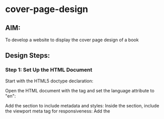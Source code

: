 # cover-page-design
## AIM:
To develop a website to display the cover page design of a book

## Design Steps:

### Step 1: Set Up the HTML Document
Start with the HTML5 doctype declaration:

<!DOCTYPE html>
Open the HTML document with the <html> tag and set the language attribute to "en":


<html lang="en">
Add the <head> section to include metadata and styles:


<head>
   <!-- Add meta tags and style block here -->
</head>
Inside the <head> section, include the viewport meta tag for responsiveness:


<meta name="viewport" content="width=device-width, initial-scale=1.0">
Add the <style> block within the <head> section to contain the CSS styles.

Open the <body> section to include the content of the document:


<body>
   <!-- Add the content here -->
</body>

### Step 2: Style the Book Page
Create a <div> with the class "bookpage" to serve as the container for the book cover page:


<div class="bookpage">
   <!-- Add content inside the bookpage div -->
</div>
Inside the "bookpage" div, add various <div> elements with classes such as "insight," "hrstyle," "booktitle," "subtitle," "mypic," "id," "author," "pub," and "ed" to structure the content.

### Step 3: Apply CSS Styles
In the <style> block, add CSS rules to style the elements within the "bookpage" container.

Set styles for the container's width, height, color, margin, padding, font, and background image.

Define styles for other elements such as text color, font family, sizes, and positioning.

Use the background-image property to set the background image for the container.

Link external images (if any), such as the author's picture.

### Step 4: Save and Run
Save the HTML file with an appropriate name (e.g., "book_cover_page.html").

Open the HTML file in a web browser to view the styled book cover page.

### Step 5: Adjustments and Customization
If needed, make adjustments to the styles, content, or layout in the HTML and CSS code to achieve the desired appearance.

Experiment with different values for colors, sizes, and positioning to customize the book cover page.

By following these steps, you should be able to create and customize a book cover page using the provided HTML and CSS code.

### Step 6:
End program.

## Code:
```
<!DOCTYPE html>
<html lang="en">
    <head>
         <meta name="viewport" 
         content="width=device-width, initial-scale=1.0">
         <style>

        .bookpage{
            width: 400px;
            height: 600px;
            color:yellow;
            margin-left: auto;
            margin-right: auto;
            padding: 20px;
            font-family: 'Franklin Gothic Medium', 'Arail Narrow', Arial, sans-serif;
            background-color: red;
            background-size:cover;
            background-position: center;
        }
            

        .insight{
            color: blanchedalmond;

        }

        
        .hrstyle{
            width:100px;
        }
        .author{
        
            display: inline;
            position: relative;
            color: Honeydew;
            top:190px;
            
            font-family:Georgia;
            font-size: medium;
        }
        .booktitle{
            font-family: 'Courier New', Courier, monospace;
            font-size: larger;
            text-align: center;
            position: relative;
            top: 30px;
        
        }
        .id {
            width:400px;
            position: relative;
            top:180px;
            
        }
        .pub{
            font-size: medium;
            position: relative;
            top:155px;
            left:330px;
        }
        .ed{
            color: cyan;
            font-size: medium;
            font-family: Verdana;
            position:relative;
            top:85px;

        }
        .subtitle{
            color: greenyellow;
            font-family:Tahoma;
            font-size: large;
            position: relative;
            top:40px;
        }
        .mypic{
            position: relative;
            top: 135px;
            left: 260px;
            width: 100px;
            height: 100px;
            background-size: cover;
        }
        </style>
        <title>Book Cover Page</title>
    </head>
    <body>
        <div class="bookpage">
            <div class="insight">
                CSC INSIGHT
            </div>
            <div class="hrstyle">
                <hr style="color:bisque;">
            </div>
            <div class="booktitle">
                <h1>Honors diplomo computer application</h1></div>
            <div class="subtitle">
                C language, C++, Python, Ms-office and HTML and CSS combined in HDCA
            </div>
            <div class="mypic">
                <img src="ganesh.img.jpg" width="130" height="145" alt="">
            </div>
            <div class="id">
                <hr style="color: hotpink;">
            </div>
            <div class="author">
               <p><b>Ganesh.D</b></p>
            </div>
            <div class="pub">
                AIML
            </div>
            <div class="ed">
                <b>Seventh Edition</b>
            </div>
        </div>
    </body>
</html>

```

## Output:
![Alt text](<coverpage output.png>)

## Result:
Then, the program is successfully executed.
